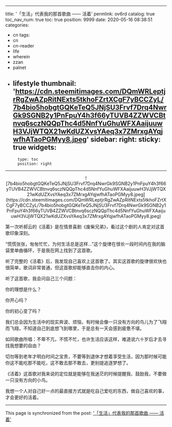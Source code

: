 
---
title: '「生活」代表我的那首歌曲 —— 活着'
permlink: ov6rd
catalog: true
toc_nav_num: true
toc: true
position: 9999
date: 2020-05-16 08:38:51
categories:
- cn
tags:
- cn
- cn-reader
- life
- wherein
- zzan
- palnet
- lifestyle
thumbnail: 'https://cdn.steemitimages.com/DQmWRLeptjrRgZwAZpRitNExts5tkhoFZrtXCgF7yBCCZyL/7b4bio5hobgtGQKeTeQ5JNjSU3Frvf7Drq4NwrGk9SGNB2y1PnFpuY4h3f66yTUVB4ZZWVCBtnvq6sczNQQpThc4d5NnfYuGhuWFXAaijuuwH3VJjWTQX21wKdUZXvsYAeq3x7ZMrxgAYqjwfhATaoPGMyy8.jpeg'
sidebar:
    right:
        sticky: true
widgets:
    -
        type: toc
        position: right
---


<center>![7b4bio5hobgtGQKeTeQ5JNjSU3Frvf7Drq4NwrGk9SGNB2y1PnFpuY4h3f66yTUVB4ZZWVCBtnvq6sczNQQpThc4d5NnfYuGhuWFXAaijuuwH3VJjWTQX21wKdUZXvsYAeq3x7ZMrxgAYqjwfhATaoPGMyy8.jpeg](https://cdn.steemitimages.com/DQmWRLeptjrRgZwAZpRitNExts5tkhoFZrtXCgF7yBCCZyL/7b4bio5hobgtGQKeTeQ5JNjSU3Frvf7Drq4NwrGk9SGNB2y1PnFpuY4h3f66yTUVB4ZZWVCBtnvq6sczNQQpThc4d5NnfYuGhuWFXAaijuuwH3VJjWTQX21wKdUZXvsYAeq3x7ZMrxgAYqjwfhATaoPGMyy8.jpeg)</center>


第一次听郝云的《活着》是在情景喜剧《废柴兄弟》，看过这个剧的人肯定对这首歌印象深刻。

“慌慌张张，匆匆忙忙，为何生活总是这样…”这个旋律在很长一段时间内在我的脑袋里单曲循环，于是我在网上找到了这首歌。

听了完整的《活着》后，我发现自己喜欢上这首歌了。其实这首歌的旋律很欢快也很简单，歌词非常普通，但这首歌却能够直击你的内心。

听了这首歌，我会问自己三个问题：

你的理想是什么？

你开心吗？

你的初心变了吗？

我们总会因为生活中的现实奔波、烦恼，有时候会像一只没有方向的鸟儿为了飞翔而飞翔，不知道自己到底想飞到哪里，于是总有一天会感到疲惫不堪。

如同歌曲所唱：不卑不亢，不慌不忙，也许生活应该这样，难道说六十岁后才去寻找我想要的自由？

切勿等到老年才明白时间之宝贵，不要等到退休才想着享受生活，因为那时候可能你这不能吃那不能吃，这不敢去那不敢去，更别提追逐梦想了。

《活着》这首歌对我来说的定位就是能够在我迷茫的时候提醒我、鼓励我，不要做一只没有方向的小鸟。

我想一个人对自己好一点的最直接方式就是吃自己爱吃的东西，做自己喜欢的事，才会更好的活着。

- - -

This page is synchronized from the post: ['「生活」代表我的那首歌曲 —— 活着'](https://steemit.com/@mrspointm/ov6rd)
